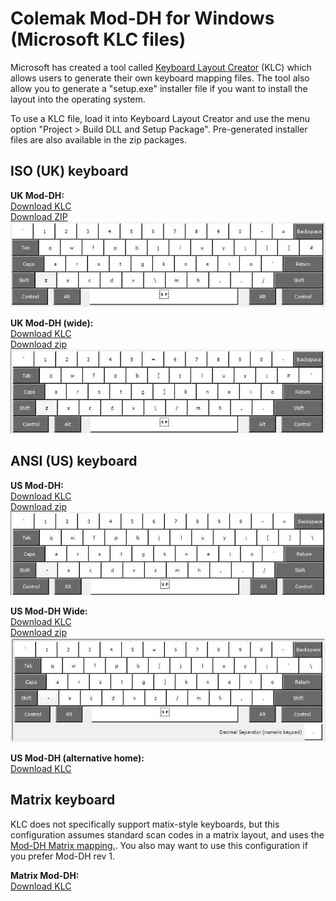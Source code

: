 
# Colemak Mod-DH for Windows (Microsoft KLC files)

Microsoft has created a tool called [Keyboard Layout Creator](http://msdn.microsoft.com/en-GB/goglobal/bb964665.aspx "Keyboard Layout Creator") (KLC) which allows users to generate their own keyboard mapping files. The tool also allow you to generate a "setup.exe" installer file if you want to install the layout into the operating system.

To use a KLC file, load it into Keyboard Layout Creator and use the menu option "Project > Build DLL and Setup Package". Pre-generated installer files are also available in the zip packages.

## ISO (UK) keyboard

**UK Mod-DH:**  
[Download KLC](moddh-iso-uk.klc?raw=true)  
[Download ZIP](moddh-iso-uk.zip?raw=true)  
![UK Mod-DH (full)](moddh-iso-uk.jpg)

**UK Mod-DH (wide):**  
[Download KLC](moddh-iso-uk-wide.klc?raw=true)  
[Download zip](moddh-iso-uk-wide.zip?raw=true)  
![UK Mod-DH (left)](moddh-iso-uk-wide.jpg)


## ANSI (US) keyboard  

**US Mod-DH:**  
[Download KLC](moddh-ansi-us.klc?raw=true)  
[Download zip](moddh-ansi-us.zip?raw=true)  
![US Mod-DH (full)](moddh-ansi-us.jpg)

**US Mod-DH Wide:**  
[Download KLC](moddh-ansi-us-wide.klc?raw=true)  
[Download zip](moddh-ansi-us-wide.zip?raw=true)  
![US Mod-DH (full)](moddh-ansi-us-wide.jpg)

**US Mod-DH (alternative home):**  
[Download KLC](moddh-ansi-us-alt.klc?raw=true)  


## Matrix keyboard  

KLC does not specifically support matix-style keyboards, but this configuration assumes standard scan codes in a matrix layout, and uses the [Mod-DH Matrix mapping.](http://colemakmods.github.io/mod-dh/keyboards.html#matrix-keyboards). You also may want to use this configuration if you prefer Mod-DH rev 1.

**Matrix Mod-DH:**  
[Download KLC](moddh-ansi-us.klc?raw=true)

